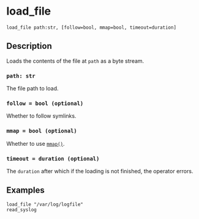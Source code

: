 # load_file

```tql
load_file path:str, [follow=bool, mmap=bool, timeout=duration]
```

## Description

Loads the contents of the file at `path` as a byte stream.

### `path: str`

The file path to load.

### `follow = bool (optional)`

Whether to follow symlinks.

### `mmap = bool (optional)`

Whether to use [`mmap()`](https://en.wikipedia.org/wiki/Mmap).

### `timeout = duration (optional)`

The `duration` after which if the loading is not finished, the operator errors.

## Examples

```tql
load_file "/var/log/logfile"
read_syslog
```

